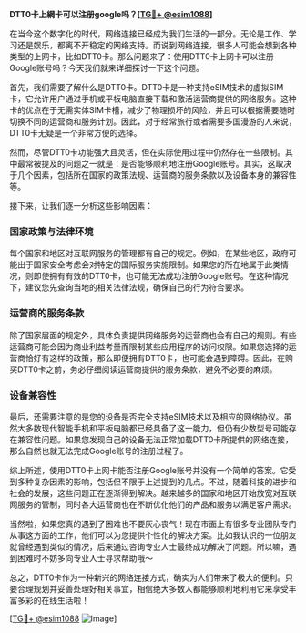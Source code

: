 **DTT0卡上網卡可以注册google吗？[[TG💪+ @esim1088](https://t.me/s/esim1088)]**

在当今这个数字化的时代，网络连接已经成为我们生活的一部分。无论是工作、学习还是娱乐，都离不开稳定的网络支持。而说到网络连接，很多人可能会想到各种类型的上网卡，比如DTT0卡。那么问题来了：使用DTT0卡上网卡可以注册Google账号吗？今天我们就来详细探讨一下这个问题。

首先，我们需要了解什么是DTT0卡。DTT0卡是一种支持eSIM技术的虚拟SIM卡，它允许用户通过手机或平板电脑直接下载和激活运营商提供的网络服务。这种卡的优点在于无需实体SIM卡槽，减少了物理损坏的风险，并且可以根据需要随时切换不同的运营商和服务计划。因此，对于经常旅行或者需要多国漫游的人来说，DTT0卡无疑是一个非常方便的选择。

然而，尽管DTT0卡功能强大且灵活，但在实际使用过程中仍然存在一些限制。其中最常被提及的问题之一就是：是否能够顺利地注册Google账号。其实，这取决于几个因素，包括所在国家的政策法规、运营商的服务条款以及设备本身的兼容性等。

接下来，让我们逐一分析这些影响因素：

### 国家政策与法律环境

每个国家和地区对互联网服务的管理都有自己的规定。例如，在某些地区，政府可能出于国家安全考虑会对特定的国际服务实施限制。如果您的所在地属于此类情况，则即使拥有有效的DTT0卡，也可能无法成功注册Google账号。在这种情况下，建议您先查询当地的相关法律法规，确保自己的行为符合要求。

### 运营商的服务条款

除了国家层面的规定外，具体负责提供网络服务的运营商也会有自己的规则。有些运营商可能会因为商业利益考量而限制某些应用程序的访问权限。如果您选择的运营商恰好有这样的政策，那么即便拥有DTT0卡，也可能会遇到障碍。因此，在购买DTT0卡之前，务必仔细阅读运营商提供的服务条款，避免不必要的麻烦。

### 设备兼容性

最后，还需要注意的是您的设备是否完全支持eSIM技术以及相应的网络协议。虽然大多数现代智能手机和平板电脑都已经具备了这一能力，但仍有少数型号可能存在兼容性问题。如果您发现自己的设备无法正常加载DTT0卡所提供的网络连接，那么自然也就无法完成Google账号的注册过程了。

综上所述，使用DTT0卡上网卡能否注册Google账号并没有一个简单的答案。它受到多种复杂因素的影响，包括但不限于上述提到的几点。不过，随着科技的进步和社会的发展，这些问题正在逐渐得到解决。越来越多的国家和地区开始放宽对互联网服务的管制，同时各大运营商也在不断优化他们的产品和服务以满足客户需求。

当然啦，如果您真的遇到了困难也不要灰心丧气！现在市面上有很多专业团队专门从事这方面的工作，他们可以为您提供个性化的解决方案。比如我认识的一位朋友就曾经遇到类似的情况，后来通过咨询专业人士最终成功解决了问题。所以嘛，遇到困难时不妨多向专业人士寻求帮助哦～

总之，DTT0卡作为一种新兴的网络连接方式，确实为人们带来了极大的便利。只要合理规划并妥善处理好相关事宜，相信绝大多数人都能够顺利地利用它来享受丰富多彩的在线生活啦！

[[TG💪+ @esim1088](https://t.me/s/esim1088) ![Image](https://i.postimg.cc/4NQfJmqS/Snipaste-2025-05-13-00-14-12.png)]
